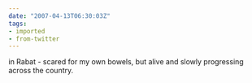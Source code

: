 ```yaml
---
date: "2007-04-13T06:30:03Z"
tags:
- imported
- from-twitter
---
```

in Rabat - scared for my own bowels, but alive and slowly progressing across the country.
